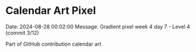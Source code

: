 # Calendar Art Pixel

Date: 2024-08-28 00:02:00
Message: Gradient pixel week 4 day 7 - Level 4 (commit 3/12)

Part of GitHub contribution calendar art
